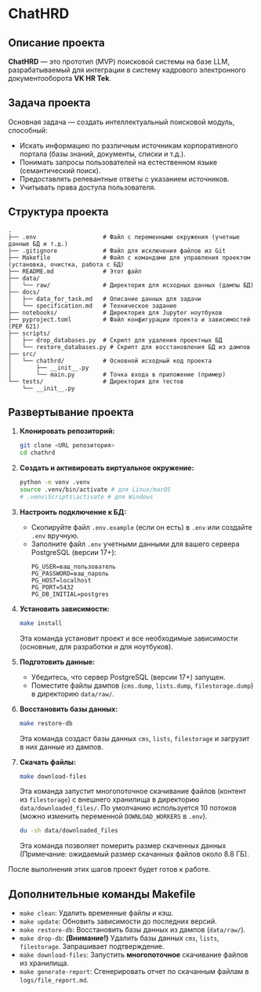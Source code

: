 # ChatHRD

## Описание проекта

**ChatHRD** — это прототип (MVP) поисковой системы на базе LLM, разрабатываемый для интеграции в систему кадрового электронного документооборота **VK HR Tek**.

## Задача проекта

Основная задача — создать интеллектуальный поисковой модуль, способный:

*   Искать информацию по различным источникам корпоративного портала (базы знаний, документы, списки и т.д.).
*   Понимать запросы пользователей на естественном языке (семантический поиск).
*   Предоставлять релевантные ответы с указанием источников.
*   Учитывать права доступа пользователя.

## Структура проекта

```
.
├── .env                   # Файл с переменными окружения (учетные данные БД и т.д.)
├── .gitignore             # Файл для исключения файлов из Git
├── Makefile               # Файл с командами для управления проектом (установка, очистка, работа с БД)
├── README.md              # Этот файл
├── data/
│   └── raw/               # Директория для исходных данных (дампы БД)
├── docs/
│   ├── data_for_task.md   # Описание данных для задачи
│   └── specification.md   # Техническое задание
├── notebooks/             # Директория для Jupyter ноутбуков
├── pyproject.toml         # Файл конфигурации проекта и зависимостей (PEP 621)
├── scripts/
│   ├── drop_databases.py  # Скрипт для удаления проектных БД
│   └── restore_databases.py # Скрипт для восстановления БД из дампов
├── src/
│   └── chathrd/           # Основной исходный код проекта
│       ├── __init__.py
│       └── main.py        # Точка входа в приложение (пример)
└── tests/                 # Директория для тестов
    └── __init__.py
```

## Развертывание проекта

1.  **Клонировать репозиторий:**
    ```bash
    git clone <URL репозитория>
    cd chathrd
    ```

2.  **Создать и активировать виртуальное окружение:**
    ```bash
    python -m venv .venv
    source .venv/bin/activate # для Linux/macOS
    # .venv\Scripts\activate # для Windows
    ```

3.  **Настроить подключение к БД:**
    *   Скопируйте файл `.env.example` (если он есть) в `.env` или создайте `.env` вручную.
    *   Заполните файл `.env` учетными данными для вашего сервера PostgreSQL (версии 17+):
        ```dotenv
        PG_USER=ваш_пользователь
        PG_PASSWORD=ваш_пароль
        PG_HOST=localhost
        PG_PORT=5432
        PG_DB_INITIAL=postgres
        ```

4.  **Установить зависимости:**
    ```bash
    make install
    ```
    Эта команда установит проект и все необходимые зависимости (основные, для разработки и для ноутбуков).

5.  **Подготовить данные:**
    *   Убедитесь, что сервер PostgreSQL (версии 17+) запущен.
    *   Поместите файлы дампов (`cms.dump`, `lists.dump`, `filestorage.dump`) в директорию `data/raw/`.

6.  **Восстановить базы данных:**
    ```bash
    make restore-db
    ```
    Эта команда создаст базы данных `cms`, `lists`, `filestorage` и загрузит в них данные из дампов.

7.  **Скачать файлы:**
    ```bash
    make download-files
    ```
    Эта команда запустит многопоточное скачивание файлов (контент из `filestorage`) с внешнего хранилища в директорию `data/downloaded_files/`. По умолчанию используется 10 потоков (можно изменить переменной `DOWNLOAD_WORKERS` в `.env`).
    
    ```bash
    du -sh data/downloaded_files
    ```
    Эта команда позволяет померить размер скаченных данных
    (Примечание: ожидаемый размер скачанных файлов около 8.8 ГБ).

После выполнения этих шагов проект будет готов к работе.

## Дополнительные команды Makefile

*   `make clean`: Удалить временные файлы и кэш.
*   `make update`: Обновить зависимости до последних версий.
*   `make restore-db`: Восстановить базы данных из дампов (`data/raw/`).
*   `make drop-db`: **(Внимание!)** Удалить базы данных `cms`, `lists`, `filestorage`. Запрашивает подтверждение.
*   `make download-files`: Запустить **многопоточное** скачивание файлов из хранилища.
*   `make generate-report`: Сгенерировать отчет по скачанным файлам в `logs/file_report.md`.
